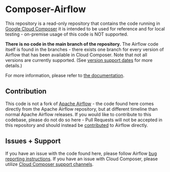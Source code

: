 # Composer-Airflow

This repository is a read-only repository that contains the code running in [Google Cloud Composer](https://cloud.google.com/composer) it is intended to be used for reference and for local testing - on-premise usage of this code is NOT supported. 

**There is no code in the main branch of the repository.** The Airflow code itself is found in the branches - there exists one branch for every version of Airflow that has been available in Cloud Composer. Note that not all versions are currently supported. (See [version support dates](https://cloud.google.com/composer/docs/concepts/versioning/composer-versions) for more details.)

For more information, please refer to [the documentation](https://cloud.google.com/composer/docs/composer-airflow-codebase).

## Contribution

This code is not a fork of [Apache Airflow](https://github.com/apache/airflow) - the code found here comes directly from the Apache Airflow repository, but at different timeline than normal Apache Airflow releases. If you would like to contribute to this codebase, please do not do so here - Pull Requests will not be accepted in this repository and should instead be [contributed](https://github.com/apache/airflow/blob/master/CONTRIBUTING.rst) to Airflow directly.  

## Issues + Support
If you have an issue with the code found here, please follow Airflow [bug reporting instructions](https://github.com/apache/airflow/blob/master/CONTRIBUTING.rst#report-bugs). If you have an issue with Cloud Composer, please utilize [Cloud Composer support channels](https://cloud.google.com/composer/docs/getting-support).
